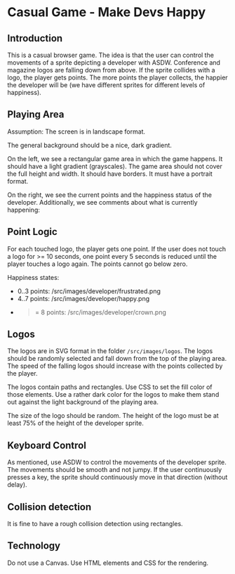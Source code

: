 # Casual Game - Make Devs Happy

## Introduction

This is a casual browser game. The idea is that the user can control the movements of a sprite depicting a developer with ASDW. Conference and magazine logos are falling down from above. If the sprite collides with a logo, the player gets points. The more points the player collects, the happier the developer will be (we have different sprites for different levels of happiness).

## Playing Area

Assumption: The screen is in landscape format.

The general background should be a nice, dark gradient.

On the left, we see a rectangular game area in which the game happens. It should have a light gradient (grayscales). The game area should not cover the full height and width. It should have borders. It must have a portrait format.

On the right, we see the current points and the happiness status of the developer. Additionally, we see comments about what is currently happening:

## Point Logic

For each touched logo, the player gets one point. If the user does not touch a logo for >= 10 seconds, one point every 5 seconds is reduced until the player touches a logo again. The points cannot go below zero.

Happiness states:

* 0..3 points: /src/images/developer/frustrated.png
* 4..7 points: /src/images/developer/happy.png
* >= 8 points: /src/images/developer/crown.png

## Logos

The logos are in SVG format in the folder `/src/images/logos`. The logos should be randomly selected and fall down from the top of the playing area. The speed of the falling logos should increase with the points collected by the player.

The logos contain paths and rectangles. Use CSS to set the fill color of those elements. Use a rather dark color for the logos to make them stand out against the light background of the playing area.

The size of the logo should be random. The height of the logo must be at least 75% of the height of the developer sprite.

## Keyboard Control

As mentioned, use ASDW to control the movements of the developer sprite. The movements should be smooth and not jumpy. If the user continuously presses a key, the sprite should continuously move in that direction (without delay).

## Collision detection

It is fine to have a rough collision detection using rectangles.

## Technology

Do not use a Canvas. Use HTML elements and CSS for the rendering.